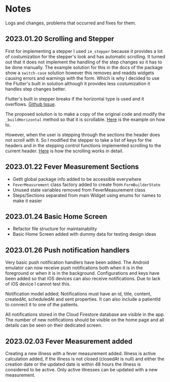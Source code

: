 # Notes

Logs and changes, problems that occurred and fixes for them.

## 2023.01.20 Scrolling and Stepper

First for implementing a stepper I used `im_stepper` because it provides a lot of costumization for the stepper's look and has automatic scrolling. It turned out that it does not implement the handling of the step changes so it has to be done manually. The example solution for this in the docs of the package show a `switch-case` solution however this removes and readds widgets causing errors and warnings with the form. Which is why I decided to use the Flutter's built in solution although it provides less costumization it handles step changes better.

Flutter's built in stepper breaks if the horizontal type is used and it overflows. [Github Issue](https://github.com/flutter/flutter/issues/40601).

The proposed solution is to make a copy of the original code and modify the `_buildHorizontal` method so that it is scrollable. [Here](https://github.com/flutter/flutter/issues/40601#issuecomment-1261806752) is the example on how to.

However, when the user is stepping through the sections the header does not scroll with it. So I modified the stepper to take a list of keys for the headers and in the stepping control functions implemented scrolling to the current header. [Here](https://diamantidis.github.io/2021/10/10/exploring-flutter-scrollable-ensurevisible) is how the scrolling works in detail.

## 2023.01.22 Fever Measurement Sections

- GetIt global package info added to be accessible everywhere
- `FeverMeasurement` class factory added to create from `FormBuilderState`
- Unused state variables removed from FeverMeasurement class
- Steps/Sections separated from main Widget using enums for names to make it easier

## 2023.01.24 Basic Home Screen

- Refactor file structure for maintainability
- Basic Home Screen added with dummy data for testing design ideas

## 2023.01.26 Push notification handlers

Very basic push notification handlers have been added. The Android emulator can now receive push notifications both when it is in the foreground or when it is in the background.
Configurations and keys have been added so that iOS devices can also receive notifications. Due to lack of iOS device I cannot test this.

Notification model added; Notifications must have an id, title, content, createdAt, scheduledAt and sent properties.
It can also include a patientId to connect it to one of the patients.

All notifications stored in the Cloud Firestore database are visible in the app. The number of new notifications should be visible on the home page and all details can be seen on their dedicated screen.

## 2023.02.03 Fever Measurement added

Creating a new illness with a fever measurement added. Illness is active calculation added, if the illness is not closed (closedAt is null) and either the creation date or the updated date is within 48 hours the illness is considered to be active. Only active illnesses can be updated with a new measurement.
